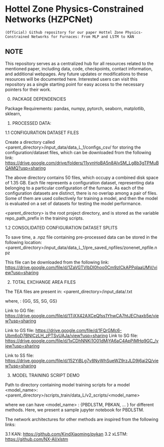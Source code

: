 # Hottel Zone Physics-Constrained Networks (HZPCNet)


```
(Official) Github repository for our paper Hottel Zone Physics-Constrained Networks for Furnaces: From MLP and LSTM to KAN
```


## NOTE
This repository serves as a centralized hub for all resources related to the mentioned paper, including data, code, checkpoints, contact information, and additional webpages. Any future updates or modifications to these resources will be documented here. Interested users can visit this repository as a single starting point for easy access to the necessary pointers for their work.

0. PACKAGE DEPENDENCIES

Package Requirements:
pandas, numpy, pytorch, seaborn, matplotlib, sklearn, 


1. PROCESSED DATA:

1.1 CONFIGURATION DATASET FILES

Create a directory called <parent_directory>/input_data/data_L_1/configs_csv/ for storing the configuration/dataset files, which can be downloaded from the following link: https://drive.google.com/drive/folders/11yvnHoBA5n8AIvSM_Lg8b3gTPMuBQAMQ?usp=sharing

The above directory contains 50 files, which occupy a combined disk space of 1.35 GB. Each file represents a configuration dataset, representing data belonging to a particular configuration of the furnace. As each of the configuration datasets are distinct, there is no overlap among a pair of files. Some of them are used collectively for training a model, and then the model is evaluated on a set of datasets for testing the model performance.


<parent_directory> is the root project directory, and is stored as the variable repo_path_prefix in the training scripts.

1.2 CONSOLIDATED CONFIGURATION DATASET SPLITS

To save time, a .npz file containing pre-processed data can be stored in the following location:
<parent_directory>/input_data/data_L_1/pre_saved_npfiles/zonenet_npfile.npz

This file can be downloaded from the following link: https://drive.google.com/file/d/1ZaVGTVlbDl0hoo0Cm9zICkAPPqlaaUMV/view?usp=sharing 

2. TOTAL EXCHANGE AREA FILES

The TEA files are present in:
<parent_directory>/input_data/<TEA>.txt

where, <TEA>: {GG, SS, SG, GS}

Link to GG file: https://drive.google.com/file/d/1TiXX42AXCeQfss1YhwCA7htJEChaxb5e/view?usp=sharing

Link to GS file:
https://drive.google.com/file/d/1FQrGMc6-Ubm6oD7BNICzLH_zPTSvUAJa/view?usp=sharing
Link to SG file:
https://drive.google.com/file/d/1xCDhNNKi1O01dMjYA6aC4ApPiMHq9GC_/view?usp=sharing

Link to SS file:
https://drive.google.com/file/d/152YiBLg7v8NyWhSueWZ9rzJLD9j6ai2Q/view?usp=sharing


3. MODEL TRAINING SCRIPT DEMO

Path to directory containing model training scripts for a model <model_name>:
<parent_directory>/scripts_train/data_L/v2_scripts/<model_name>

where we can have <model_name> : {PBDLSTM, PBKAN, … } for different methods. Here, we present a sample jupyter notebook for PBDLSTM.

The network architectures for other methods are inspired from the following links:

3.1 KAN: https://github.com/KindXiaoming/pykan 
3.2 xLSTM: https://github.com/NX-AI/xlstm 
